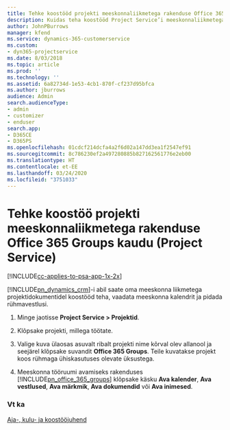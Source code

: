 ```yaml
---
title: Tehke koostööd projekti meeskonnaliikmetega rakenduse Office 365 Groups kaudu
description: Kuidas teha koostööd Project Service’i meeskonnaliikmetega rakenduse Office 365 Groups kaudu
author: JohnPBurrows
manager: kfend
ms.service: dynamics-365-customerservice
ms.custom:
- dyn365-projectservice
ms.date: 8/03/2018
ms.topic: article
ms.prod: ''
ms.technology: ''
ms.assetid: 6a82734d-1e53-4cb1-870f-cf237d95bfca
ms.author: jburrows
audience: Admin
search.audienceType:
- admin
- customizer
- enduser
search.app:
- D365CE
- D365PS
ms.openlocfilehash: 01cdcf214dcfa4a2f6d02a147dd3ea1f2547ef91
ms.sourcegitcommit: 8c786230ef2a497280885b827162561776e2eb00
ms.translationtype: HT
ms.contentlocale: et-EE
ms.lasthandoff: 03/24/2020
ms.locfileid: "3751033"
---
```

# <a name="collaborate-with-your-project-team-members-with-office-365-groups-project-service"></a>Tehke koostöö projekti meeskonnaliikmetega rakenduse Office 365 Groups kaudu (Project Service)

[!INCLUDE[cc-applies-to-psa-app-1x-2x](../includes/cc-applies-to-psa-app-1x-2x.md)]

[!INCLUDE[pn_dynamics_crm](../includes/pn-dynamics-crm.md)]-i abil saate oma meeskonna liikmetega projektidokumentidel koostööd teha, vaadata meeskonna kalendrit ja pidada rühmavestlusi.  
  
1. Minge jaotisse **Project Service > Projektid**.  
  
2. Klõpsake projekti, millega töötate.  
  
3. Valige kuva ülaosas asuvalt ribalt projekti nime kõrval olev allanool ja seejärel klõpsake suvandit **Office 365 Groups**. Teile kuvatakse projekt koos rühmaga ühiskasutuses olevate üksustega.  
  
4. Meeskonna tööruumi avamiseks rakenduses [!INCLUDE[pn_office_365_groups](../includes/pn-office-365-groups.md)] klõpsake käsku **Ava kalender**, **Ava vestlused**, **Ava märkmik**, **Ava dokumendid** või **Ava inimesed**.  
  
### <a name="see-also"></a>Vt ka  
 [Aja-, kulu- ja koostööjuhend](../project-service/time-expense-collaboration-guide.md)
